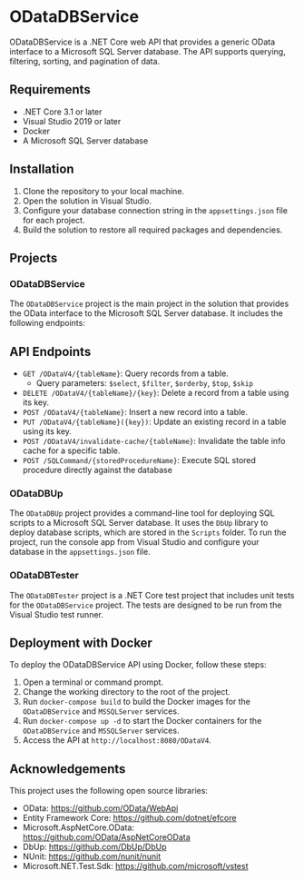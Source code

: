 # ODataDBService

ODataDBService is a .NET Core web API that provides a generic OData interface to a Microsoft SQL Server database. The API supports querying, filtering, sorting, and pagination of data.

## Requirements

- .NET Core 3.1 or later
- Visual Studio 2019 or later
- Docker
- A Microsoft SQL Server database

## Installation

1. Clone the repository to your local machine.
2. Open the solution in Visual Studio.
3. Configure your database connection string in the `appsettings.json` file for each project.
4. Build the solution to restore all required packages and dependencies.

## Projects

### ODataDBService

The `ODataDBService` project is the main project in the solution that provides the OData interface to the Microsoft SQL Server database. It includes the following endpoints:

## API Endpoints

- `GET /ODataV4/{tableName}`: Query records from a table.
  - Query parameters: `$select`, `$filter`, `$orderby`, `$top`, `$skip`
- `DELETE /ODataV4/{tableName}/{key}`: Delete a record from a table using its key.
- `POST /ODataV4/{tableName}`: Insert a new record into a table.
- `PUT /ODataV4/{tableName}({key})`: Update an existing record in a table using its key.
- `POST /ODataV4/invalidate-cache/{tableName}`: Invalidate the table info cache for a specific table.
- `POST /SQLCommand/{storedProcedureName}`: Execute SQL stored procedure directly against the database

### ODataDBUp

The `ODataDBUp` project provides a command-line tool for deploying SQL scripts to a Microsoft SQL Server database. It uses the `DbUp` library to deploy database scripts, which are stored in the `Scripts` folder. To run the project, run the console app from Visual Studio and configure your database in the `appsettings.json` file.

### ODataDBTester

The `ODataDBTester` project is a .NET Core test project that includes unit tests for the `ODataDBService` project. The tests are designed to be run from the Visual Studio test runner.

## Deployment with Docker

To deploy the ODataDBService API using Docker, follow these steps:

1. Open a terminal or command prompt.
2. Change the working directory to the root of the project.
3. Run `docker-compose build` to build the Docker images for the `ODataDBService` and `MSSQLServer` services.
4. Run `docker-compose up -d` to start the Docker containers for the `ODataDBService` and `MSSQLServer` services.
5. Access the API at `http://localhost:8080/ODataV4`.

## Acknowledgements

This project uses the following open source libraries:

- OData: https://github.com/OData/WebApi
- Entity Framework Core: https://github.com/dotnet/efcore
- Microsoft.AspNetCore.OData: https://github.com/OData/AspNetCoreOData
- DbUp: https://github.com/DbUp/DbUp
- NUnit: https://github.com/nunit/nunit
- Microsoft.NET.Test.Sdk: https://github.com/microsoft/vstest
